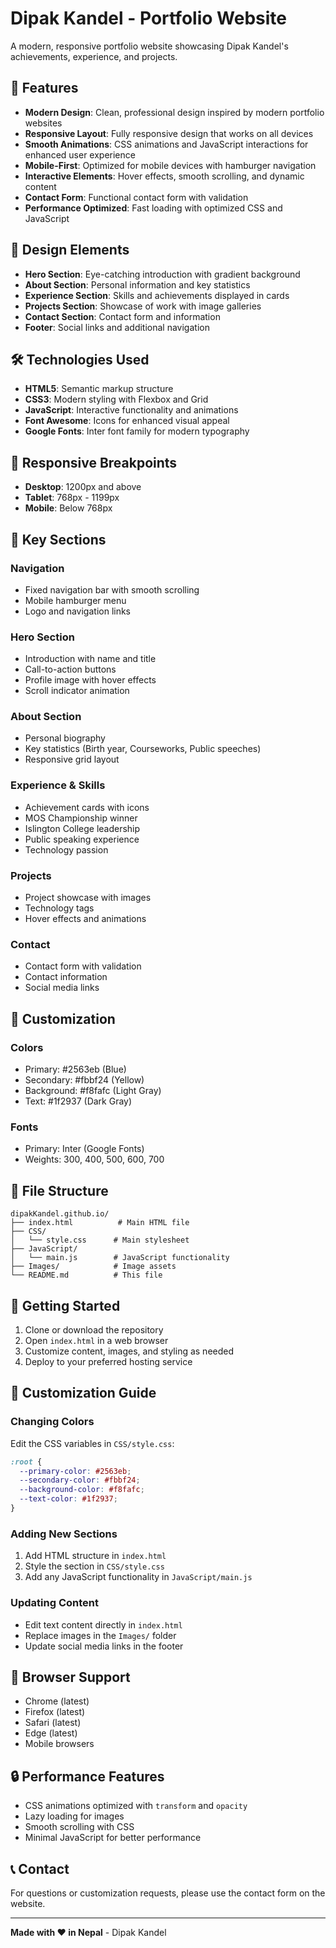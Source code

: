 # Dipak Kandel - Portfolio Website

A modern, responsive portfolio website showcasing Dipak Kandel's achievements, experience, and projects.

## 🚀 Features

- **Modern Design**: Clean, professional design inspired by modern portfolio websites
- **Responsive Layout**: Fully responsive design that works on all devices
- **Smooth Animations**: CSS animations and JavaScript interactions for enhanced user experience
- **Mobile-First**: Optimized for mobile devices with hamburger navigation
- **Interactive Elements**: Hover effects, smooth scrolling, and dynamic content
- **Contact Form**: Functional contact form with validation
- **Performance Optimized**: Fast loading with optimized CSS and JavaScript

## 🎨 Design Elements

- **Hero Section**: Eye-catching introduction with gradient background
- **About Section**: Personal information and key statistics
- **Experience Section**: Skills and achievements displayed in cards
- **Projects Section**: Showcase of work with image galleries
- **Contact Section**: Contact form and information
- **Footer**: Social links and additional navigation

## 🛠️ Technologies Used

- **HTML5**: Semantic markup structure
- **CSS3**: Modern styling with Flexbox and Grid
- **JavaScript**: Interactive functionality and animations
- **Font Awesome**: Icons for enhanced visual appeal
- **Google Fonts**: Inter font family for modern typography

## 📱 Responsive Breakpoints

- **Desktop**: 1200px and above
- **Tablet**: 768px - 1199px
- **Mobile**: Below 768px

## 🎯 Key Sections

### Navigation

- Fixed navigation bar with smooth scrolling
- Mobile hamburger menu
- Logo and navigation links

### Hero Section

- Introduction with name and title
- Call-to-action buttons
- Profile image with hover effects
- Scroll indicator animation

### About Section

- Personal biography
- Key statistics (Birth year, Courseworks, Public speeches)
- Responsive grid layout

### Experience & Skills

- Achievement cards with icons
- MOS Championship winner
- Islington College leadership
- Public speaking experience
- Technology passion

### Projects

- Project showcase with images
- Technology tags
- Hover effects and animations

### Contact

- Contact form with validation
- Contact information
- Social media links

## 🔧 Customization

### Colors

- Primary: #2563eb (Blue)
- Secondary: #fbbf24 (Yellow)
- Background: #f8fafc (Light Gray)
- Text: #1f2937 (Dark Gray)

### Fonts

- Primary: Inter (Google Fonts)
- Weights: 300, 400, 500, 600, 700

## 📁 File Structure

```
dipakKandel.github.io/
├── index.html          # Main HTML file
├── CSS/
│   └── style.css      # Main stylesheet
├── JavaScript/
│   └── main.js        # JavaScript functionality
├── Images/            # Image assets
└── README.md          # This file
```

## 🚀 Getting Started

1. Clone or download the repository
2. Open `index.html` in a web browser
3. Customize content, images, and styling as needed
4. Deploy to your preferred hosting service

## 🎨 Customization Guide

### Changing Colors

Edit the CSS variables in `CSS/style.css`:

```css
:root {
  --primary-color: #2563eb;
  --secondary-color: #fbbf24;
  --background-color: #f8fafc;
  --text-color: #1f2937;
}
```

### Adding New Sections

1. Add HTML structure in `index.html`
2. Style the section in `CSS/style.css`
3. Add any JavaScript functionality in `JavaScript/main.js`

### Updating Content

- Edit text content directly in `index.html`
- Replace images in the `Images/` folder
- Update social media links in the footer

## 📱 Browser Support

- Chrome (latest)
- Firefox (latest)
- Safari (latest)
- Edge (latest)
- Mobile browsers

## 🔒 Performance Features

- CSS animations optimized with `transform` and `opacity`
- Lazy loading for images
- Smooth scrolling with CSS
- Minimal JavaScript for better performance

## 📞 Contact

For questions or customization requests, please use the contact form on the website.

---

**Made with ❤️ in Nepal** - Dipak Kandel
